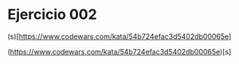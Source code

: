 # Ejercicio 002

(s)[https://www.codewars.com/kata/54b724efac3d5402db00065e]

(https://www.codewars.com/kata/54b724efac3d5402db00065e)[s]
